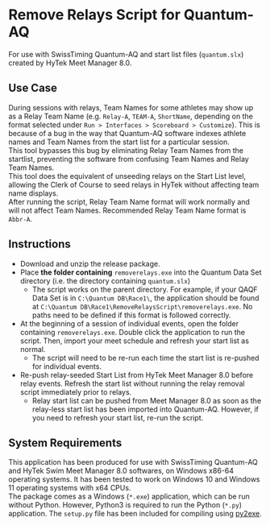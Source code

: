 # Remove Relays Script for Quantum-AQ
For use with SwissTiming Quantum-AQ and start list files (`quantum.slx`) created by HyTek Meet Manager 8.0.

## Use Case
During sessions with relays, Team Names for some athletes may show up as a Relay Team Name (e.g. `Relay-A`, `TEAM-A`, `ShortName`, depending on the format selected under `Run > Interfaces > Scoreboard > Customize`). This is because of a bug in the way that Quantum-AQ software indexes athlete names and Team Names from the start list for a particular session. <br>
This tool bypasses this bug by eliminating Relay Team Names from the startlist, preventing the software from confusing Team Names and Relay Team Names. <br>
This tool does the equivalent of unseeding relays on the Start List level, allowing the Clerk of Course to seed relays in HyTek without affecting team name displays.<br>
After running the script, Relay Team Name format will work normally and will not affect Team Names. Recommended Relay Team Name format is `Abbr-A`. 

## Instructions
- Download and unzip the release package.
- Place **the folder containing** `removerelays.exe` into the Quantum Data Set directory (i.e. the directory containing `quantum.slx`)
  - The script works on the parent directory. For example, if your QAQF Data Set is in `C:\Quantum DB\Race1\`, the application should be found at `C:\Quantum DB\Race1\RemoveRelaysScript\removerelays.exe`. No paths need to be defined if this format is followed correctly.
- At the beginning of a session of individual events, open the folder containing `removerelays.exe`. Double click the application to run the script. Then, import your meet schedule and refresh your start list as normal.
  - The script will need to be re-run each time the start list is re-pushed for individual events.
- Re-push relay-seeded Start List from HyTek Meet Manager 8.0 before relay events. Refresh the start list without running the relay removal script immediately prior to relays.
  - Relay start list can be pushed from Meet Manager 8.0 as soon as the relay-less start list has been imported into Quantum-AQ. However, if you need to refresh your start list, re-run the script.

## System Requirements
This application has been produced for use with SwissTiming Quantum-AQ and HyTek Swim Meet Manager 8.0 softwares, on Windows x86-64 operating systems. It has been tested to work on Windows 10 and Windows 11 operating systems with x64 CPUs. <br>
The package comes as a Windows (`*.exe`) application, which can be run without Python. However, Python3 is required to run the Python (`*.py`) application. The `setup.py` file has been included for compiling using [py2exe](https://pypi.org/project/py2exe/).
